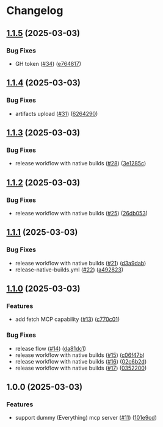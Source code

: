 # Changelog

## [1.1.5](https://github.com/moguyn/deepdesk/compare/v1.1.4...v1.1.5) (2025-03-03)


### Bug Fixes

* GH token ([#34](https://github.com/moguyn/deepdesk/issues/34)) ([e764817](https://github.com/moguyn/deepdesk/commit/e764817ff040dd4141046f26487d8163a77d8259))

## [1.1.4](https://github.com/moguyn/deepdesk/compare/v1.1.3...v1.1.4) (2025-03-03)


### Bug Fixes

* artifacts upload ([#31](https://github.com/moguyn/deepdesk/issues/31)) ([6264290](https://github.com/moguyn/deepdesk/commit/626429075dc303201a0e5469f3ac7d937f49f120))

## [1.1.3](https://github.com/moguyn/deepdesk/compare/v1.1.2...v1.1.3) (2025-03-03)


### Bug Fixes

* release workflow with native builds ([#28](https://github.com/moguyn/deepdesk/issues/28)) ([3e1285c](https://github.com/moguyn/deepdesk/commit/3e1285cd307781a05f326a7de8ea3434f26b9ce1))

## [1.1.2](https://github.com/moguyn/deepdesk/compare/v1.1.1...v1.1.2) (2025-03-03)


### Bug Fixes

* release workflow with native builds ([#25](https://github.com/moguyn/deepdesk/issues/25)) ([26db053](https://github.com/moguyn/deepdesk/commit/26db0537a99ac8ea6bc0fb152a5633c11883c971))

## [1.1.1](https://github.com/moguyn/deepdesk/compare/v1.1.0...v1.1.1) (2025-03-03)


### Bug Fixes

* release workflow with native builds ([#21](https://github.com/moguyn/deepdesk/issues/21)) ([d3a9dab](https://github.com/moguyn/deepdesk/commit/d3a9dabc65d74b2b577061ffb8b719c721e1186f))
* release-native-builds.yml ([#22](https://github.com/moguyn/deepdesk/issues/22)) ([a492823](https://github.com/moguyn/deepdesk/commit/a4928239936ee6a6ae1f50875e70a567639787c1))

## [1.1.0](https://github.com/moguyn/deepdesk/compare/v1.0.0...v1.1.0) (2025-03-03)


### Features

* add fetch MCP capability ([#13](https://github.com/moguyn/deepdesk/issues/13)) ([c770c01](https://github.com/moguyn/deepdesk/commit/c770c01653d4c5aec6643a6901bde5cc11307098))


### Bug Fixes

* release flow ([#14](https://github.com/moguyn/deepdesk/issues/14)) ([da81dc1](https://github.com/moguyn/deepdesk/commit/da81dc1681477113798e2cc32f0fa00ced214d7d))
* release workflow with native builds ([#15](https://github.com/moguyn/deepdesk/issues/15)) ([c06f47b](https://github.com/moguyn/deepdesk/commit/c06f47bc0947c5044caba2ac68b00ab2b43499ef))
* release workflow with native builds ([#16](https://github.com/moguyn/deepdesk/issues/16)) ([02c6b2d](https://github.com/moguyn/deepdesk/commit/02c6b2d2a194b3b6bc402d62bbfd9bcae1099d62))
* release workflow with native builds ([#17](https://github.com/moguyn/deepdesk/issues/17)) ([0352200](https://github.com/moguyn/deepdesk/commit/035220072cffe05f815ed0152733aec9f1fab0f9))

## 1.0.0 (2025-03-03)


### Features

* support dummy (Everything) mcp server ([#11](https://github.com/moguyn/deepdesk/issues/11)) ([101e9cd](https://github.com/moguyn/deepdesk/commit/101e9cdebf0cb72987eb6e008f58e63012f448cf))
